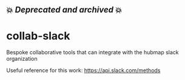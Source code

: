 ## 💥 *Deprecated and archived* 💥

# collab-slack
Bespoke collaborative tools that can integrate with the hubmap slack organization

Useful reference for this work:
https://api.slack.com/methods
